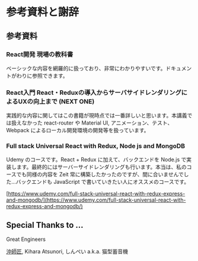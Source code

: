 # 参考資料と謝辞

## 参考資料

### React開発 現場の教科書

ベーシックな内容を網羅的に扱っており、非常にわかりやすいです。ドキュメントがわりに参照できます。

### React入門 React・Reduxの導入からサーバサイドレンダリングによるUXの向上まで \(NEXT ONE\)

実践的な内容に関してはこの書籍が現時点では一番詳しいと思います。本講義では扱えなかった react-router や Material UI, アニメーション、テスト、Webpack によるローカル開発環境の開発等を扱っています。

### Full stack Universal React with Redux, Node js and MongoDB

Udemy のコースです。React + Redux に加えて、バックエンドを Node.js で実装します。最終的にはサーバーサイドレンダリングも行います。本当は、私のコースでも同様の内容を Zeit 常に構築したかったのですが、間に合いませんでした…バックエンドも JavaScript で書いていきたい人にオススメのコースです。

[https://www.udemy.com/full-stack-universal-react-with-redux-express-and-mongodb/](https://www.udemy.com/full-stack-universal-react-with-redux-express-and-mongodb/)

## Special Thanks to ...

Great Engineers

[沖師匠](https://ceroan.jp/), Kihara Atsunori, しんぺい a.k.a. 猫型蓄音機

